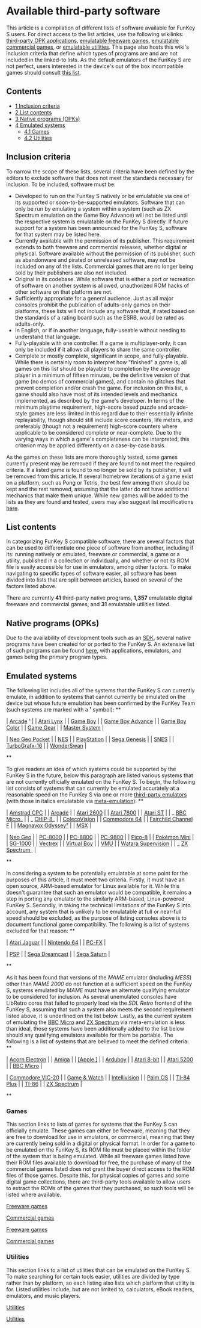# Available third-party software


This article is a compilation of different lists of software available for FunKey S users. For direct access to the list articles, use the following wikilinks: [third-party OPK applications](/wiki/List_of_third-party_OPK_applications.md "List of third-party OPK applications"), [emulatable freeware games](/wiki/List_of_emulatable_games_(freeware).md "List of emulatable games (freeware)"), [emulatable commercial games](/wiki/List_of_emulatable_games_(commercial).md "List of emulatable games (commercial)"), or [emulatable utilities](/wiki/List_of_emulatable_utilities.md "List of emulatable utilities"). This page also hosts this wiki's inclusion criteria that define which types of programs are and are not included in the linked-to lists. As the default emulators of the FunKey S are not perfect, users interested in the device's out of the box incompatible games should consult [this list](/wiki/List_of_games_with_compatibility_issues#Incompatible_games "List of games with compatibility issues").

## Contents

* [1 Inclusion criteria](#inclusion-criteria)
* [2 List contents](#list-contents)
* [3 Native programs (OPKs)](#native-programs-opks)
* [4 Emulated systems](#emulated-systems)
  - [4.1 Games](#games)
  - [4.2 Utilities](#utilities)

## Inclusion criteria 

To narrow the scope of these lists, several criteria have been defined by the editors to exclude software that does not meet the standards necessary for inclusion. To be included, software must be:

* Developed to run on the FunKey S natively or be emulatable via one of its supported or soon-to-be-supported emulators. Software that can only be run by emulating a system within a system (such as ZX Spectrum emulation on the Game Boy Advance) will not be listed until the respective system is emulatable on the FunKey S directly. If future support for a system has been announced for the FunKey S, software for that system may be listed here.
* Currently available with the permission of its publisher. This requirement extends to both freeware and commercial releases, whether digital or physical. Software available without the permission of its publisher, such as abandonware and pirated or unreleased software, may not be included on any of the lists. Commercial games that are no longer being sold by their publishers are also not included.
* Original in its codebase. While software that is either a port or recreation of software on another system is allowed, unauthorized ROM hacks of other software on that platform are not.
* Sufficiently appropriate for a general audience. Just as all major consoles prohibit the publication of adults-only games on their platforms, these lists will not include any software that, if rated based on the standards of a rating board such as the ESRB, would be rated as adults-only.
* In English, or if in another language, fully-useable without needing to understand that language.
* Fully-playable with one controller. If a game is multiplayer-only, it can only be included if it allows all players to share the same controller.
* Complete or mostly complete, significant in scope, and fully-playable. While there is certainly room to interpret how "finished" a game is, all games on this list should be playable to completion by the average player in a minimum of fifteen minutes, be the definitive version of that game (no demos of commercial games), and contain no glitches that prevent completion and/or crash the game. For inclusion on this list, a game should also have most of its intended levels and mechanics implemented, as described by the game's developer. In terms of the minimum playtime requirement, high-score based puzzle and arcade-style games are less limited in this regard due to their essentially infinite replayability, though should still include score counters, life meters, and preferably (though not a requirement) high-score counters where applicable to be considered complete or near-complete. Due to the varying ways in which a game's completeness can be interpreted, this criterion may be applied differently on a case-by-case basis.

As the games on these lists are more thoroughly tested, some games currently present may be removed if they are found to not meet the required criteria. If a listed game is found to no longer be sold by its publisher, it will be removed from this article. If several homebrew iterations of a game exist on a platform, such as Pong or Tetris, the best few among them should be kept and the rest removed, assuming that the latter do not have additional mechanics that make them unique. While new games will be added to the lists as they are found and tested, users may also suggest list modifications [here](/wiki/Talk:Available_third-party_software.md "Talk:Available third-party software").

## List contents 

In categorizing FunKey S compatible software, there are several factors that can be used to differentiate one piece of software from another, including if its: running natively or emulated, freeware or commercial, a game or a utility, published in a collection or individually, and whether or not its ROM file is easily accessible for use in emulators, among other factors. To make navigating to specific types of software easier, all software has been divided into lists that are split between articles, based on several of the factors listed above.

There are currently **41** third-party native programs, **1,357** emulatable digital freeware and commercial games, and **31** emulatable utilities listed.

## Native programs (OPKs)

Due to the availability of development tools such as an [SDK](https://doc.funkey-project.com/developer_guide/tutorials/build_system/build_program_using_sdk/), several native programs have been created for or ported to the FunKey S. An extensive list of such programs can be found [here](/wiki/List_of_third-party_OPK_applications.md "List of third-party OPK applications"), with applications, emulators, and games being the primary program types.

## Emulated systems 

The following list includes all of the systems that the FunKey S can currently emulate, in addition to systems that cannot currently be emulated on the device but whose future emulation has been confirmed by the FunKey Team (such systems are marked with a **¹** symbol):
**

| [Arcade](https://en.wikipedia.org/wiki/Arcade_game "w:Arcade game") ¹ |
| [Atari Lynx](https://en.wikipedia.org/wiki/Atari_Lynx "w:Atari Lynx") |
| [Game Boy](https://en.wikipedia.org/wiki/Game_Boy "w:Game Boy") |
| [Game Boy Advance](https://en.wikipedia.org/wiki/Game_Boy_Advance "w:Game Boy Advance") |
| [Game Boy Color](https://en.wikipedia.org/wiki/Game_Boy_Color "w:Game Boy Color") |
| [Game Gear](https://en.wikipedia.org/wiki/Game_Gear "w:Game Gear") |
| [Master System](https://en.wikipedia.org/wiki/Master_System "w:Master System") |

| [Neo Geo Pocket](https://en.wikipedia.org/wiki/Neo_Geo_Pocket "w:Neo Geo Pocket") |
| [NES](https://en.wikipedia.org/wiki/Nintendo_Entertainment_System "w:Nintendo Entertainment System") |
| [PlayStation](https://en.wikipedia.org/wiki/PlayStation_(console) "w:PlayStation (console)") |
| [Sega Genesis](https://en.wikipedia.org/wiki/Sega_Genesis "w:Sega Genesis") |
| [SNES](https://en.wikipedia.org/wiki/Super_Nintendo_Entertainment_System "w:Super Nintendo Entertainment System") |
| [TurboGrafx-16](https://en.wikipedia.org/wiki/TurboGrafx-16 "w:TurboGrafx-16") |
| [WonderSwan](https://en.wikipedia.org/wiki/WonderSwan "w:WonderSwan") |

**

To give readers an idea of which systems could be supported by the FunKey S in the future, below this paragraph are listed various systems that are not currently officially emulated on the FunKey S. To begin, the following list consists of systems that can currently be emulated accurately at a reasonable speed on the FunKey S via one or more [third-party emulators](/wiki/List_of_third-party_OPK_applications#Emulators "List of third-party OPK applications") (with those in italics emulatable via [meta-emulation](/wiki/List_of_emulatable_utilities#Emulation "List of emulatable utilities")):
**

| [Amstrad CPC](https://en.wikipedia.org/wiki/Amstrad_CPC "w:Amstrad CPC") |
| [Arcade](https://en.wikipedia.org/wiki/Arcade_game "w:Arcade game") |
| [Atari 2600](https://en.wikipedia.org/wiki/Atari_2600 "w:Atari 2600") |
| [Atari 7800](https://en.wikipedia.org/wiki/Atari_7800 "w:Atari 7800") |
| [Atari ST](https://en.wikipedia.org/wiki/Atari_ST "w:Atari ST") |
| _ [BBC Micro](https://en.wikipedia.org/wiki/BBC_Micro "w:BBC Micro")_ |
| _ [CHIP-8](https://en.wikipedia.org/wiki/CHIP-8 "w:CHIP-8")_ |
| [ColecoVision](https://en.wikipedia.org/wiki/ColecoVision "w:ColecoVision") |
| [Commodore 64](https://en.wikipedia.org/wiki/Commodore_64 "w:Commodore 64") |
| [Fairchild Channel F](https://en.wikipedia.org/wiki/Fairchild_Channel_F "w:Fairchild Channel F") |
| [Magnavox Odyssey²](https://en.wikipedia.org/wiki/Magnavox_Odyssey_2 "w:Magnavox Odyssey 2") |
| [MSX](https://en.wikipedia.org/wiki/MSX "w:MSX") |

| [Neo Geo](https://en.wikipedia.org/wiki/Neo_Geo_(system) "w:Neo Geo (system)") |
| [PC-8000](https://en.wikipedia.org/wiki/PC-8000_series "w:PC-8000 series") |
| [PC-8800](https://en.wikipedia.org/wiki/PC-8800_series "w:PC-8800 series") |
| [PC-9800](https://en.wikipedia.org/wiki/PC-9800_series "w:PC-9800 series") |
| [Pico-8](https://en.wikipedia.org/wiki/Pico-8 "w:Pico-8") |
| [Pokémon Mini](https://en.wikipedia.org/wiki/Pok%C3%A9mon_Mini "w:Pokémon Mini") |
| [SG-1000](https://en.wikipedia.org/wiki/SG-1000 "w:SG-1000") |
| [Vectrex](https://en.wikipedia.org/wiki/Vectrex "w:Vectrex") |
| [Virtual Boy](https://en.wikipedia.org/wiki/Virtual_Boy "w:Virtual Boy") |
| [VMU](https://en.wikipedia.org/wiki/VMU "w:VMU") |
| [Watara Supervision](https://en.wikipedia.org/wiki/Watara_Supervision "w:Watara Supervision") |
| _ [ZX Spectrum](https://en.wikipedia.org/wiki/ZX_Spectrum "w:ZX Spectrum")_ |

**

In considering a system to be potentially emulatable at some point for the purposes of this article, it must meet two criteria. Firstly, it must have an open source, ARM-based emulator for Linux available for it. While this doesn't guarantee that such an emulator would be compatible, it remains a step in porting any emulator to the similarly ARM-based, Linux-powered FunKey S. Secondly, in taking the technical limitations of the FunKey S into account, any system that is unlikely to be emulatable at full or near-full speed should be excluded, as the purpose of listing consoles above is to document functional game compatibility. The following is a list of systems excluded for that reason:
**

| [Atari Jaguar](https://en.wikipedia.org/wiki/Atari_Jaguar "w:Atari Jaguar") |
| [Nintendo 64](https://en.wikipedia.org/wiki/Nintendo_64 "w:Nintendo 64") |
| [PC-FX](https://en.wikipedia.org/wiki/PC-FX "w:PC-FX") |

| [PSP](https://en.wikipedia.org/wiki/PlayStation_Portable "w:PlayStation Portable") |
| [Sega Dreamcast](https://en.wikipedia.org/wiki/Dreamcast "w:Dreamcast") |
| [Sega Saturn](https://en.wikipedia.org/wiki/Sega_Saturn "w:Sega Saturn") |

**

As it has been found that versions of the _MAME_ emulator (including _MESS_) other than _MAME 2000_ do not function at a sufficient speed on the FunKey S, systems emulated by _MAME_ must have an alternate qualifying emulator to be considered for inclusion. As several unemulated consoles have LibRetro cores that failed to properly load via the _SDL Retro_ frontend of the FunKey S, assuming that such a system also meets the second requirement listed above, it is underlined on the list below. Lastly, as the current system of emulating the [BBC Micro](https://en.wikipedia.org/wiki/BBC_Micro "w:BBC Micro") and [ZX Spectrum](https://en.wikipedia.org/wiki/ZX_Spectrum "w:ZX Spectrum") via meta-emulation is less than ideal, those systems have been additionally added to the list below should any qualifying emulators available for them be portable. The following is a list of systems that are believed to meet the defined criteria:
**

| [Acorn Electron](https://en.wikipedia.org/wiki/Acorn_Electron "w:Acorn Electron") |
| <u>[Amiga](https://en.wikipedia.org/wiki/Amiga "w:Amiga")</u> |
| <u>[Apple ][](https://en.wikipedia.org/wiki/Apple_II "w:Apple II")</u> |
| [Arduboy](https://en.wikipedia.org/wiki/Arduboy "w:Arduboy") |
| <u>[Atari 8-bit](https://en.wikipedia.org/wiki/Atari_8-bit_family "w:Atari 8-bit family")</u> |
| <u>[Atari 5200](https://en.wikipedia.org/wiki/Atari_5200 "w:Atari 5200")</u> |
| [BBC Micro](https://en.wikipedia.org/wiki/BBC_Micro "w:BBC Micro") |

| <u>[Commodore VIC-20](https://en.wikipedia.org/wiki/Commodore_VIC-20 "w:Commodore VIC-20")</u> |
| [Game & Watch](https://en.wikipedia.org/wiki/Game_%26_Watch "w:Game & Watch") |
| <u>[Intellivision](https://en.wikipedia.org/wiki/Intellivision "w:Intellivision")</u> |
| <u>[Palm OS](https://en.wikipedia.org/wiki/Palm_OS "w:Palm OS")</u> |
| [TI-84 Plus](https://en.wikipedia.org/wiki/TI-84_Plus_series "w:TI-84 Plus series") |
| [TI-86](https://en.wikipedia.org/wiki/TI-86 "w:TI-86") |
| <u>[ZX Spectrum](https://en.wikipedia.org/wiki/ZX_Spectrum "w:ZX Spectrum")</u> |

**

### Games 

This section links to lists of games for systems that the FunKey S can officially emulate. These games can either be freeware, meaning that they are free to download for use in emulators, or commercial, meaning that they are currently being sold in a digital or physical format. In order for a game to be emulated on the FunKey S, its ROM file must be placed within the folder of the system that is being emulated. While all freeware games listed have their ROM files available to download for free, the purchase of many of the commercial games listed does not grant the buyer direct access to the ROM files of those games. Despite this, for physical copies of games and some digital game collections, there are third-party tools available to allow users to extract the ROMs of the games that they purchased, so such tools will be listed where available.

[ Freeware games](/wiki/List_of_emulatable_games_(freeware).md "List of emulatable games (freeware)")

[ Commercial games](/wiki/List_of_emulatable_games_(commercial).md "List of emulatable games (commercial)")

[ Freeware games](/wiki/List_of_emulatable_games_(freeware).md "List of emulatable games (freeware)")

[Commercial games](/wiki/List_of_emulatable_games_(commercial).md "List of emulatable games (commercial)")

### Utilities 

This section links to a list of utilities that can be emulated on the FunKey S. To make searching for certain tools easier, utilities are divided by type rather than by platform, so each listing also lists which platform that utility is for. Listed utilities include, but are not limited to, calculators, eBook readers, emulators, and music players.

[ Utilities](/wiki/List_of_emulatable_utilities.md "List of emulatable utilities")

[ Utilities](/wiki/List_of_emulatable_utilities.md "List of emulatable utilities")
